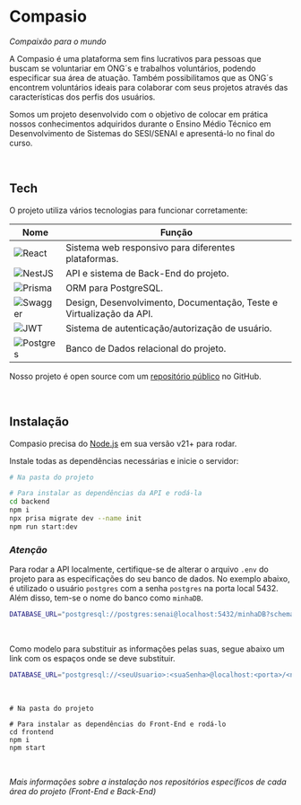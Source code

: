 # Compasio
_Compaixão para o mundo_

A Compasio é uma plataforma sem fins lucrativos para pessoas que buscam se voluntariar em ONG´s e trabalhos voluntários, podendo especificar sua área de atuação. Também possibilitamos que as ONG´s encontrem voluntários ideais para colaborar com seus projetos através das características dos perfis dos usuários.

Somos um projeto desenvolvido com o objetivo de colocar em prática nossos conhecimentos adquiridos durante o Ensino Médio Técnico em Desenvolvimento de Sistemas do SESI/SENAI e apresentá-lo no final do curso.

<br>

## Tech

O projeto utiliza vários tecnologias para funcionar corretamente:

| Nome       | Função                                                                                                            | 
| ---------- | ----------------------------------------------------------------------------------------------------------------- |
| ![React](https://img.shields.io/badge/react-%2320232a.svg?style=for-the-badge&logo=react&logoColor=%2361DAFB) | Sistema web responsivo para diferentes plataformas. |
| ![NestJS](https://img.shields.io/badge/nestjs-%23E0234E.svg?style=for-the-badge&logo=nestjs&logoColor=white) | API e sistema de Back-End do projeto.  | 
| ![Prisma](https://img.shields.io/badge/Prisma-3982CE?style=for-the-badge&logo=Prisma&logoColor=white) | ORM para PostgreSQL. | 
| ![Swagger](https://img.shields.io/badge/-Swagger-%23Clojure?style=for-the-badge&logo=swagger&logoColor=white) | Design, Desenvolvimento, Documentação, Teste e Virtualização da API. | 
| ![JWT](https://img.shields.io/badge/JWT-black?style=for-the-badge&logo=JSON%20web%20tokens) | Sistema de autenticação/autorização de usuário. | 
| ![Postgres](https://img.shields.io/badge/postgres-%23316192.svg?style=for-the-badge&logo=postgresql&logoColor=white) | Banco de Dados relacional do projeto. |

Nosso projeto é open source com um [repositório público](https://github.com/Compasio) no GitHub.

<br>

## Instalação

Compasio precisa do [Node.js](https://nodejs.org/) em sua versão v21+ para rodar.

Instale todas as dependências necessárias e inicie o servidor:

```sh 
# Na pasta do projeto

# Para instalar as dependências da API e rodá-la
cd backend
npm i
npx prisa migrate dev --name init
npm run start:dev
```
### *Atenção*
Para rodar a API localmente, certifique-se de alterar o arquivo `.env` do projeto para as especificações do seu banco de dados. No exemplo abaixo, é utilizado o usuário `postgres` com a senha `postgres` na porta local 5432. Além disso, tem-se o nome do banco como `minhaDB`.
```sh 
DATABASE_URL="postgresql://postgres:senai@localhost:5432/minhaDB?schema=public"
```

<br>

Como modelo para substituir as informações pelas suas, segue abaixo um link com os espaços onde se deve substituir. 
```sh 
DATABASE_URL="postgresql://<seuUsuario>:<suaSenha>@localhost:<porta>/<nomeDoBanco>?schema=public"
```

<br>

```
# Na pasta do projeto

# Para instalar as dependências do Front-End e rodá-lo
cd frontend
npm i
npm start
```

<br>

_Mais informações sobre a instalação nos repositórios específicos de cada área do projeto (Front-End e Back-End)_
